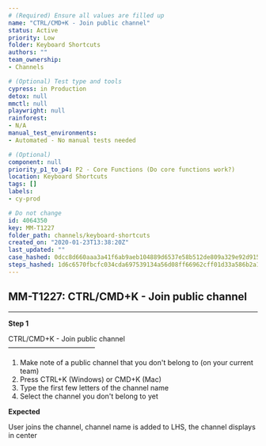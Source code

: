 ```yaml
---
# (Required) Ensure all values are filled up
name: "CTRL/CMD+K - Join public channel"
status: Active
priority: Low
folder: Keyboard Shortcuts
authors: ""
team_ownership: 
- Channels

# (Optional) Test type and tools
cypress: in Production
detox: null
mmctl: null
playwright: null
rainforest: 
- N/A
manual_test_environments: 
- Automated - No manual tests needed

# (Optional)
component: null
priority_p1_to_p4: P2 - Core Functions (Do core functions work?)
location: Keyboard Shortcuts
tags: []
labels: 
- cy-prod

# Do not change
id: 4064350
key: MM-T1227
folder_path: channels/keyboard-shortcuts
created_on: "2020-01-23T13:38:20Z"
last_updated: ""
case_hashed: 0dcc8d660aaa3a41f6ab9aeb104889d6537e58b512de809a329e92d91500472a42a460c3a9e94956ce14f860c3ebc70f
steps_hashed: 1d6c6570fbcfc034cda697539134a56d08ff66962cff01d33a586b2a136d43517e2566f18594eb07c8ecabd6269738b4
---
```


## MM-T1227: CTRL/CMD+K - Join public channel

---

**Step 1**

CTRL/CMD+K - Join public channel\
–––––––––––––––––––––––––

1. Make note of a public channel that you don't belong to (on your current team)
2. Press CTRL+K (Windows) or CMD+K (Mac)
3. Type the first few letters of the channel name
4. Select the channel you don't belong to yet

**Expected**

User joins the channel, channel name is added to LHS, the channel displays in center
